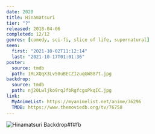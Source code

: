 ```yaml
---
date: 2020
title: Hinamatsuri
tier: "?"
released: 2018-04-06
completed: 12/12
genres: [comedy, sci-fi, slice of life, supernatural]
seen:
  first: "2021-10-02T11:12:14"
  last: "2021-10-17T01:01:36"
poster:
  source: tmdb
  path: 1RLXQqX3Lv50uBECZIzuqGW887t.jpg
backdrop:
  source: tmdb
  path: nj20Lwljko9rqJfbRgfcgxPkqIC.jpg
link:
  MyAnimeList: https://myanimelist.net/anime/36296
  TMDB: https://www.themoviedb.org/tv/76758
---
```


![Hinamatsuri Backdrop#f#fb](https://image.tmdb.org/t/p/w1280/phrFU1DPna3u8WkbKZi9UH7sQd9.jpg "Source: TMDB")

